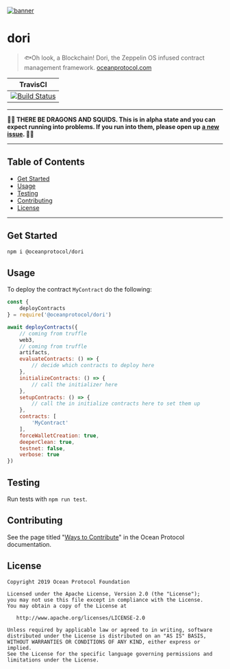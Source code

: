 [![banner](https://raw.githubusercontent.com/oceanprotocol/art/master/github/repo-banner%402x.png)](https://oceanprotocol.com)

# dori

> 🐟Oh look, a Blockchain! Dori, the Zeppelin OS infused contract management framework.
> [oceanprotocol.com](https://oceanprotocol.com)

| TravisCI |
|----------|
|[![Build Status](https://travis-ci.com/oceanprotocol/dori.svg?token=mSZ2MXLyYWx4BqNCsqHs&branch=master)](https://travis-ci.com/oceanprotocol/dori)

---

**🐲🦑 THERE BE DRAGONS AND SQUIDS. This is in alpha state and you can expect running into problems. If you run into them, please open up [a new issue](https://github.com/oceanprotocol/keeper-contracts/issues). 🦑🐲**

---


## Table of Contents

  - [Get Started](#get-started)
  - [Usage](#usage)
  - [Testing](#testing)
  - [Contributing](#contributing)
  - [License](#license)
  
---

## Get Started

```bash
npm i @oceanprotocol/dori
```

## Usage

To deploy the contract `MyContract` do the following:

```javascript
const {
    deployContracts
} = require('@oceanprotocol/dori')

await deployContracts({
    // coming from truffle
    web3,
    // coming from truffle
    artifacts,
    evaluateContracts: () => {
        // decide which contracts to deploy here
    },
    initializeContracts: () => {
        // call the initializer here
    },
    setupContracts: () => {
        // call the in initialize contracts here to set them up
    },
    contracts: [
        'MyContract'
    ],
    forceWalletCreation: true,
    deeperClean: true,
    testnet: false,
    verbose: true
})
```

## Testing

Run tests with `npm run test`.

## Contributing

See the page titled "[Ways to Contribute](https://docs.oceanprotocol.com/concepts/contributing/)" in the Ocean Protocol documentation.

## License

```
Copyright 2019 Ocean Protocol Foundation

Licensed under the Apache License, Version 2.0 (the "License");
you may not use this file except in compliance with the License.
You may obtain a copy of the License at

   http://www.apache.org/licenses/LICENSE-2.0

Unless required by applicable law or agreed to in writing, software
distributed under the License is distributed on an "AS IS" BASIS,
WITHOUT WARRANTIES OR CONDITIONS OF ANY KIND, either express or implied.
See the License for the specific language governing permissions and
limitations under the License.
```

